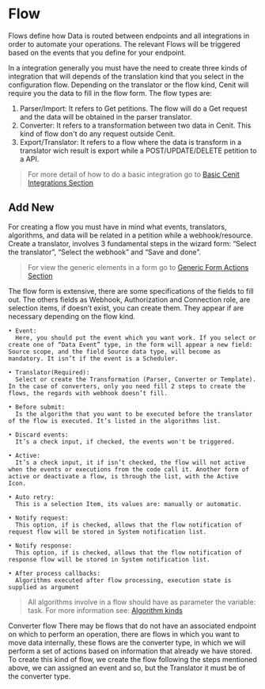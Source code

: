 # Flow

Flows define how Data is routed between endpoints and all integrations in order to automate your operations. The relevant Flows will be triggered based on the events that you define for your endpoint.

In a integration generally you must have the need to create three kinds of integration that will depends of the translation kind that you select in the configuration flow. Depending on the translator or the flow kind, Cenit will require you the data to fill in the flow form. The flow types are:
  1. Parser/Import: It refers to Get petitions. The flow will do a Get request and the data will be obtained in the parser translator.
  2. Converter: It refers to a transformation between two data in Cenit. This kind of flow don't do any request outside Cenit.
  3. Export/Translator: It refers to a flow where the data is transform in a translator wich result is export while a POST/UPDATE/DELETE petition to a API.

>For more detail of how to do a basic integration go to [Basic Cenit Integrations Section](markdown.md) 
## Add New

For creating a flow you must have in mind what events, translators, algorithms, and data will be related in a petition while a webhook/resource.
Create a translator, involves 3 fundamental steps in the wizard form: “Select the translator”, “Select the webhook” and “Save and done”.

>For view the generic elements in a form go to [Generic Form Actions Section](generic-action_form)

<!-- Image create form 1 -->

The flow form is extensive, there are some specifications of the fields to fill out. The others fields as Webhook, Authorization and Connection role, are selection items, if doesn’t exist, you can create them. They appear if are necessary depending on the flow kind.

    • Event: 
      Here, you should put the event which you want work. If you select or create one of “Data Event” type, in the form will appear a new field: Source scope, and the field Source data type, will become as mandatory. It isn’t if the event is a Scheduler.

    • Translator(Required): 
      Select or create the Transformation (Parser, Converter or Template). In the case of converters, only you need fill 2 steps to create the flows, the regards with webhook doesn’t fill.

    • Before submit: 
      Is the algorithm that you want to be executed before the translator of the flow is executed. It’s listed in the algorithms list.

    • Discard events: 
      It’s a check input, if checked, the events won't be triggered.

    • Active:
      It’s a check input, it if isn’t checked, the flow will not active when the events or executions from the code call it. Another form of active or deactivate a flow, is through the list, with the Active Icon.
           
    • Auto retry:
      This is a selection Item, its values are: manually or automatic.

    • Notify request:
      This option, if is checked, allows that the flow notification of request flow will be stored in System notification list.
    
    • Notify response:
      This option, if is checked, allows that the flow notification of response flow will be stored in System notification list.

    • After process callbacks:
      Algorithms executed after flow processing, execution state is supplied as argument

>All algorithms involve in a flow should have as parameter the variable: task. For more information see: [Algorithm kinds](algorithms.md)

Converter flow
There may be flows that do not have an associated endpoint on which to perform an operation, there are flows in which you want to move data internally, these flows are the converter type, in which we will perform a set of actions based on information that already we have stored.
To create this kind of flow, we create the flow following the steps mentioned above, we can assigned an event and so, but the Translator it must be of the converter type.

